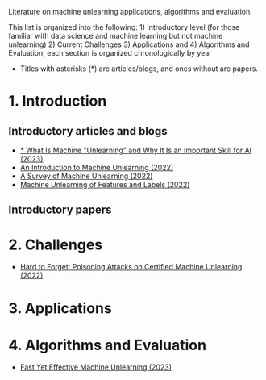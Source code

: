 Literature on machine unlearning applications, algorithms and evaluation. 

This list is organized into the following: 1) Introductory level (for those familiar with data science and machine learning but not machine unlearning) 2) Current Challenges 3) Applications and 4) Algorithms and Evaluation; each section is organized chronologically by year

- Titles with asterisks (*) are articles/blogs, and ones without are papers.

# 1. Introduction
## Introductory articles and blogs 
- [* What Is Machine "Unlearning" and Why It Is an Important Skill for AI (2023)](https://www.jumpstartmag.com/what-is-machine-unlearning-and-why-it-is-an-important-skill-for-ai/)
- [An Introduction to Machine Unlearning (2022)](https://arxiv.org/pdf/2209.00939.pdf)
- [A Survey of Machine Unlearning (2022)](https://arxiv.org/pdf/2209.02299.pdf)
- [Machine Unlearning of Features and Labels (2022)](https://arxiv.org/pdf/2108.11577.pdf)

## Introductory papers
# 2. Challenges 
- [Hard to Forget: Poisoning Attacks on Certified Machine Unlearning (2022)](https://arxiv.org/pdf/2109.08266.pdf)
# 3. Applications 
# 4. Algorithms and Evaluation 
- [Fast Yet Effective Machine Unlearning (2023)](https://arxiv.org/pdf/2111.08947.pdf)

